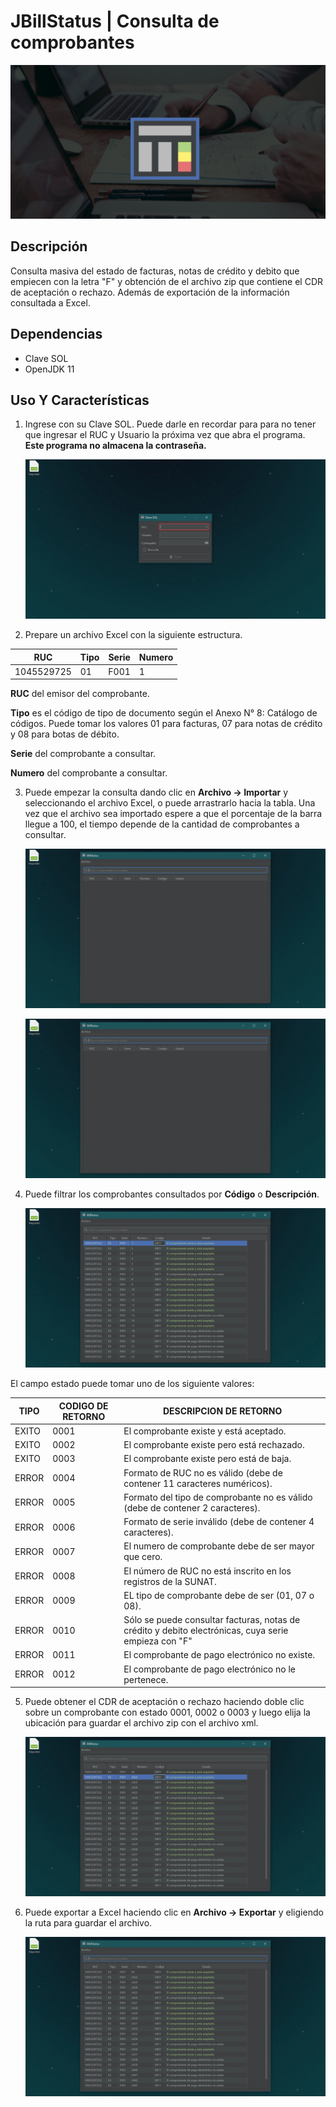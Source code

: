 # JBillStatus | Consulta de comprobantes

![header](./README/header.png)

## Descripción

Consulta masiva del estado de facturas, notas de crédito y debito que empiecen con la letra "F" y obtención de el archivo zip que contiene el CDR de aceptación o rechazo. Además de exportación de la información consultada a Excel.

## Dependencias

- Clave SOL
- OpenJDK 11

## Uso Y Características

1. Ingrese con su Clave SOL. Puede darle en recordar para para no tener que ingresar el RUC y Usuario la próxima vez que abra el programa. **Este programa no almacena la contraseña.**

   ![img_1](./README/img_1.gif)



2. Prepare un archivo Excel con la siguiente estructura.

| RUC        | Tipo | Serie | Numero |
| ---------- | ---- | ----- | ------ |
| 1045529725 | 01   | F001  | 1      |

**RUC** del emisor del comprobante.

**Tipo** es el código de tipo de documento según el Anexo N° 8: Catálogo de códigos. Puede tomar los valores 01 para facturas, 07 para notas de crédito y 08 para botas de débito.

**Serie** del comprobante  a consultar.

**Numero** del comprobante a consultar.

3. Puede empezar la consulta dando clic en **Archivo → Importar** y seleccionando el archivo Excel, o puede arrastrarlo hacia la tabla. Una vez que el archivo sea importado espere a que el porcentaje de la barra llegue a 100, el tiempo depende de la cantidad de comprobantes a consultar.  

   ![img_2](./README/img_2.gif)

   ![img_3](./README/img_3.gif)

4. Puede filtrar los comprobantes consultados por **Código** o **Descripción**.

   ![img_4](./README/img_4.gif)

El campo estado puede tomar uno de los siguiente valores:

| TIPO  | CODIGO DE RETORNO | DESCRIPCION DE RETORNO                                       |
| ----- | ----------------- | ------------------------------------------------------------ |
| EXITO | 0001              | El comprobante existe y está aceptado.                       |
| EXITO | 0002              | El comprobante existe pero está rechazado.                   |
| EXITO | 0003              | El comprobante existe pero está de baja.                     |
| ERROR | 0004              | Formato de RUC no es válido (debe de contener 11 caracteres numéricos). |
| ERROR | 0005              | Formato del tipo de comprobante no es válido (debe de contener 2 caracteres). |
| ERROR | 0006              | Formato de serie inválido (debe de contener 4 caracteres).   |
| ERROR | 0007              | El numero de comprobante debe de ser mayor que cero.         |
| ERROR | 0008              | El número de RUC no está inscrito en los registros de la SUNAT. |
| ERROR | 0009              | EL tipo de comprobante debe de ser (01, 07 o 08).            |
| ERROR | 0010              | Sólo se puede consultar facturas, notas de crédito y debito electrónicas, cuya serie empieza con "F" |
| ERROR | 0011              | El comprobante de pago electrónico no existe.                |
| ERROR | 0012              | El comprobante de pago electrónico no le pertenece.          |

5. Puede obtener el CDR de aceptación o rechazo haciendo doble clic sobre un comprobante con estado 0001, 0002 o 0003 y luego elija la ubicación para guardar el archivo zip con el archivo xml. 

   ![img_5](./README/img_5.gif)

6. Puede exportar a Excel haciendo clic en **Archivo → Exportar** y eligiendo la ruta para guardar el archivo.

   ![img_6](./README/img_6.gif)